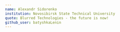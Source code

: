 ```yaml
---
name: Alexandr Sidorenko
institution: Novosibirsk State Technical University
quote: Blurred Technologies - the future is now!
github_user: batyshkaLenin
---
```

